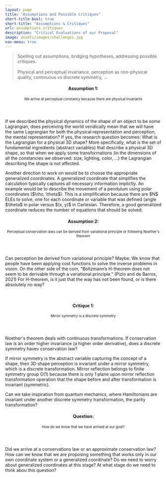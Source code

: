 ```yaml
---
layout: page
title: "Assumptions and Possible Critiques"
short-title-bool: true
short-title: "Assumptions & Critiques"
url: assumptions_critiques
description: "Critical Evaluations of our Proposal"
image: assets/images/challenges.jpg
nav-menu: true
---
```


<blockquote>
	Spelling out assumptions, bridging hypotheses, addressing possible critiques.
	<br /><br />
	Physical and perceptual invariance, perception as non-physical quality, continuous vs discrete symmetry, ...
</blockquote>


<header class="major">
    <h4>Assumption 1:</h4><p style="text-transform: none; font-size: .8em;"> We arrive at perceptual constancy because there are physical invariants</p>
</header>
<p>
    If we described the physical dynamics of the shape of an object to be some Lagrangian, does perceiving the world veridically mean that we will have the same Lagrangian for both the physical representation and perception, the mental representation? If yes, the research question becomes: What is the Lagrangian for a physical 3D shape? More specifically, what is the set of fundamental ingredients (abstract variables) that describe a physical 3D shape, so that when we apply some transformations (in the dimensions of all the constancies we observed: size, lighting, color, ...) the Lagrangian describing the shape is not affected.
</p>
<p>
    Another direction to work on would be to choose the appropriate generalized coordinates. A generalized coordinate that simplifies the calculation typically captures all necessary information implictly. An example would be to describe the movement of a pendulum using polar coordinates ($\rho, \theta$). This is a simplification because there are $N$ ELEs to solve, one for each coordinate or variable that was defined (angle $\theta$ in polar versus $(x, y)$ in Cartesian. Therefore, a good generalized coordinate reduces the number of equations that should be solved.
</p>

<header class="major">
    <h4>Assumption 2:</h4><p style="text-transform: none; font-size: .8em;">Perceptual conservation laws can be derived from variational principle or following Noether's theorem</p>
</header>
Can perception be derived from variational principle? Maybe: We know that people have been applying cost functions to solve the inverse problems in vision. On the other side of the coin, "Boltzmann’s H-theorem does not seem to be derivable through a variational principle." (Pizlo and de Barros, 2021) For H-theorem, is it just that the way has not been found, or is there absolutely no way?

<p> <br /><p>


<header class="major">
    <h4>Critique 1:</h4><p style="text-transform: none; font-size: .8em;">Mirror symmetry is a discrete symmetry</p>
</header>
<p>
    Noether's theorem deals with continuous transformations. If conservation law is an order higher invariance (a higher order derivative), does a discrete symmetry havev conservation law? 
</p>
<p>
    If mirror symmetry is the abstract variable capturing the concept of a shape, then 3D shape perception is invariant under a mirror symmetry, which is a discrete transformation. Mirror reflection belongs to finite symmetry group O(1) because there is only 1 plane upon mirror reflection transformation operation that the shape before and after transformation is invariant (symmetric).
</p>
<p> 
    Can we take inspiration from quantum mechanics, where Hamiltonians are invariant under another discrete symmetry transformation, the parity transformation? 
</p>


<header class="major">
    <h4>Question:</h4><p style="text-transform: none; font-size: .8em;">How do we know that we have arrived at our goal?</p>
</header>
Did we arrive at a conservations law or an approximate conservation law? How can we know that we are proposing something that works only in our own coordinate system or a generalized coordinate? Do we need to worry about generalized coordinates at this stage? At what stage do we need to think abou this question?  






